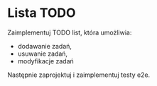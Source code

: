 # Lista TODO

Zaimplementuj TODO list, która umożliwia:

- dodawanie zadań,
- usuwanie zadań,
- modyfikacje zadań

Następnie zaprojektuj i zaimplementuj testy e2e.
